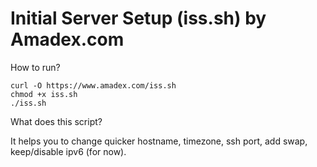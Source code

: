 # Initial Server Setup (iss.sh) by Amadex.com
How to run?

    curl -O https://www.amadex.com/iss.sh
    chmod +x iss.sh
    ./iss.sh

What does this script? 

It helps you to change quicker hostname, timezone, ssh port, add swap, keep/disable ipv6 (for now).
